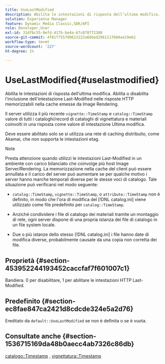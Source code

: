 ```yaml
---
title: UseLastModified
description: Abilita le intestazioni di risposta dell’ultima modifica. Abilita o disabilita l'inclusione dell'intestazione Last-Modified nelle risposte HTTP memorizzabili nella cache emesse da Image Rendering.
solution: Experience Manager
feature: Dynamic Media Classic,SDK/API
role: Developer,User
exl-id: 31dfbc55-0efd-417b-be4a-67c878772388
source-git-commit: 4f81f755789613222a66bed2961117604ae19e62
workflow-type: tm+mt
source-wordcount: '227'
ht-degree: 1%

---
```


# UseLastModified{#uselastmodified}

Abilita le intestazioni di risposta dell’ultima modifica. Abilita o disabilita l&#39;inclusione dell&#39;intestazione Last-Modified nelle risposte HTTP memorizzabili nella cache emesse da Image Rendering.

Il server utilizza il più recente `vignette::TimeStamp` e `catalog::TimeStamp` valore di tutti i cataloghi/record di cataloghi di vignettatura e materiali coinvolti in una risposta come valore di intestazione Ultima modifica.

Deve essere abilitato solo se si utilizza una rete di caching distribuito, come Akamai, che non supporta le intestazioni etag.

>[!NOTE]
>
>Presta attenzione quando utilizzi le intestazioni Last-Modified in un ambiente con carico bilanciato che coinvolge più host Image Server/Rendering. La memorizzazione nella cache del client può essere annullata e il carico del server può aumentare se per qualche motivo i server hanno marche temporali diverse per le stesse voci di catalogo. Tale situazione può verificarsi nel modo seguente:

* `catalog::TimeStamp`, `vignette::TimeStamp`, o `attribute::TimeStamp` non è definito, in modo che l&#39;ora di modifica del [!DNL catalog.ini] viene utilizzato come file predefinito per `catalog::TimeStamp`.

* Anziché condividere i file di catalogo dei materiali tramite un montaggio di rete, ogni server dispone di una propria istanza dei file di catalogo in un file system locale.
* Due o più istanze dello stesso [!DNL catalog.ini] i file hanno date di modifica diverse, probabilmente causate da una copia non corretta dei file.

## Proprietà {#section-453952244193452caccfaf7f601007c1}

Bandiera. 0 per disabilitare, 1 per abilitare le intestazioni HTTP Last-Modified.

## Predefinito {#section-ec8fae847ca2421d8cdcde324e5a2d76}

Ereditato da `default::UseLastModified` se non è definita o se è vuota.

## Consultate anche {#section-1536715169da48b0aecc4ab7326c86db}

[catalogo::Timestamp](../../../../../ir-api/material-cat/image-rendering-api-ref/c-ir-material-catalog/c-ir-material-data-reference/r-ir-timestamp-dataref.md#reference-6daf7973dc4f4b4e9e8165756db7c319) , [vignettatura::Timestamp](../../../../../ir-api/material-cat/image-rendering-api-ref/c-ir-material-catalog/c-ir-vignette-map-reference/r-ir-timestamp-vignette.md#reference-d57cdd40a6a645d199dbb1d56cc85bc1)
